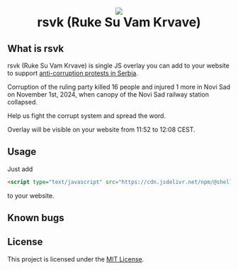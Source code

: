 <h1 align="center">
    <a href="https://github.com/shellmonk/rsvk">
    <img src= "https://github.com/user-attachments/assets/269085d7-ffcd-4be0-bdb8-5050f7d794de" >
    </a>
    <br />
    rsvk (Ruke Su Vam Krvave)
</h1>

## What is rsvk

rsvk (Ruke Su Vam Krvave) is single JS overlay you can add to your website to support [anti-corruption protests in Serbia](https://en.wikipedia.org/wiki/2024%E2%80%932025_Serbian_anti-corruption_protests).

Corruption of the ruling party killed 16 people and injured 1 more in Novi Sad on November 1st, 2024, when canopy of the Novi Sad railway station collapsed.

Help us fight the corrupt system and spread the word.

Overlay will be visible on your website from 11:52 to 12:08 CEST.

## Usage

Just add

```html
<script type="text/javascript" src="https://cdn.jsdelivr.net/npm/@shellmonk/rsvk@0.0.6/dist/rsvk.min.js"></script>
```

to your website.

## Known bugs

## License

This project is licensed under the [MIT License](http://opensource.org/licenses/MIT).
